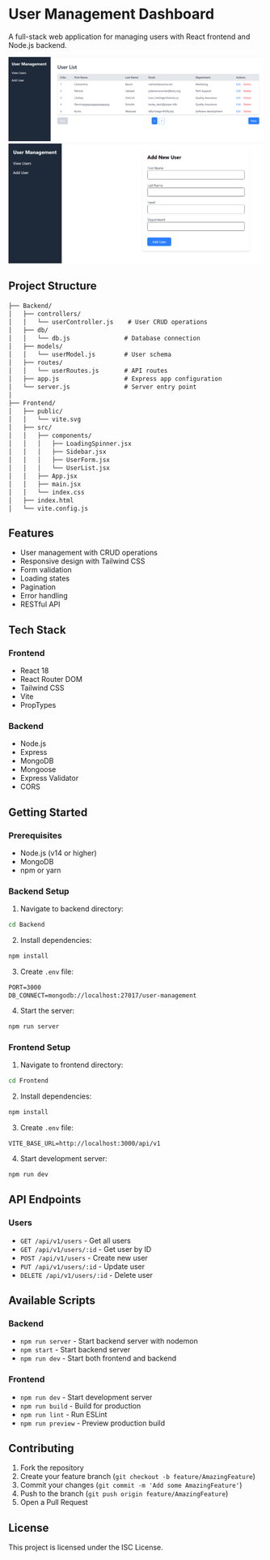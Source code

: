 # User Management Dashboard

A full-stack web application for managing users with React frontend and Node.js backend.

![App Main View](./Frontend/src/assets/App%20View%20users%20view.png)
![App Add Users View](./Frontend/src/assets/Add%20user%20View.png)

## Project Structure

```
├── Backend/
│   ├── controllers/
│   │   └── userController.js    # User CRUD operations
│   ├── db/
│   │   └── db.js               # Database connection
│   ├── models/
│   │   └── userModel.js        # User schema
│   ├── routes/
│   │   └── userRoutes.js       # API routes
│   ├── app.js                  # Express app configuration
│   └── server.js               # Server entry point
│
├── Frontend/
│   ├── public/
│   │   └── vite.svg
│   ├── src/
│   │   ├── components/
│   │   │   ├── LoadingSpinner.jsx
│   │   │   ├── Sidebar.jsx
│   │   │   ├── UserForm.jsx
│   │   │   └── UserList.jsx
│   │   ├── App.jsx
│   │   ├── main.jsx
│   │   └── index.css
│   ├── index.html
│   └── vite.config.js
```

## Features

- User management with CRUD operations
- Responsive design with Tailwind CSS
- Form validation
- Loading states
- Pagination
- Error handling
- RESTful API

## Tech Stack

### Frontend

- React 18
- React Router DOM
- Tailwind CSS
- Vite
- PropTypes

### Backend

- Node.js
- Express
- MongoDB
- Mongoose
- Express Validator
- CORS

## Getting Started

### Prerequisites

- Node.js (v14 or higher)
- MongoDB
- npm or yarn

### Backend Setup

1. Navigate to backend directory:

```bash
cd Backend
```

2. Install dependencies:

```bash
npm install
```

3. Create `.env` file:

```env
PORT=3000
DB_CONNECT=mongodb://localhost:27017/user-management
```

4. Start the server:

```bash
npm run server
```

### Frontend Setup

1. Navigate to frontend directory:

```bash
cd Frontend
```

2. Install dependencies:

```bash
npm install
```

3. Create `.env` file:

```env
VITE_BASE_URL=http://localhost:3000/api/v1
```

4. Start development server:

```bash
npm run dev
```

## API Endpoints

### Users

- `GET /api/v1/users` - Get all users
- `GET /api/v1/users/:id` - Get user by ID
- `POST /api/v1/users` - Create new user
- `PUT /api/v1/users/:id` - Update user
- `DELETE /api/v1/users/:id` - Delete user

## Available Scripts

### Backend

- `npm run server` - Start backend server with nodemon
- `npm start` - Start backend server
- `npm run dev` - Start both frontend and backend

### Frontend

- `npm run dev` - Start development server
- `npm run build` - Build for production
- `npm run lint` - Run ESLint
- `npm run preview` - Preview production build

## Contributing

1. Fork the repository
2. Create your feature branch (`git checkout -b feature/AmazingFeature`)
3. Commit your changes (`git commit -m 'Add some AmazingFeature'`)
4. Push to the branch (`git push origin feature/AmazingFeature`)
5. Open a Pull Request

## License

This project is licensed under the ISC License.
